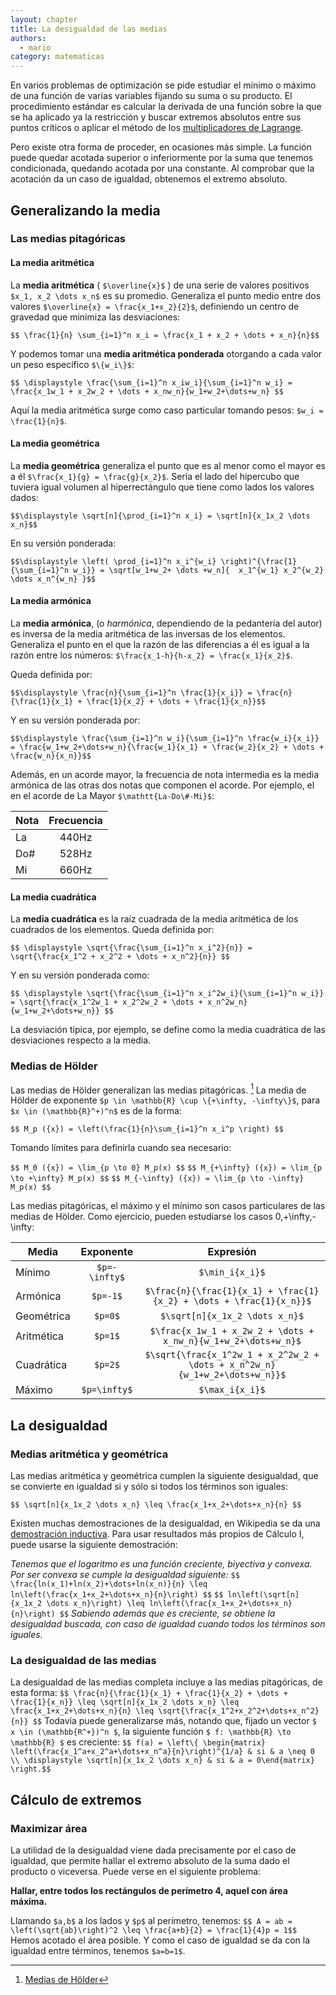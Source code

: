 ```yaml
---
layout: chapter
title: La desigualdad de las medias
authors:
  - mario
category: matematicas
---
```


En varios problemas de optimización se pide
estudiar el mínimo o máximo de una función de varias variables
fijando su suma o su producto. El procedimiento estándar es calcular la
derivada de una función sobre la que se ha aplicado ya la restricción y buscar
extremos absolutos entre sus puntos críticos o aplicar el método de los
[multiplicadores de Lagrange](http://es.wikipedia.org/wiki/Multiplicadores_de_Lagrange).

Pero existe otra forma de proceder, en ocasiones más simple. La función puede
quedar acotada superior o inferiormente por la suma que tenemos condicionada,
quedando acotada por una constante.
Al comprobar que la acotación da un caso de igualdad, obtenemos el extremo
absoluto.



## Generalizando la media

### Las medias pitagóricas

#### La media aritmética
La **media aritmética**  ( `$\overline{x}$` ) de una serie de valores positivos
`$x_1, x_2 \dots x_n$` es su promedio.
Generaliza el punto medio entre dos valores `$\overline{x} = \frac{x_1+x_2}{2}$`,
definiendo un centro de gravedad que minimiza las desviaciones:

`$$ \frac{1}{n} \sum_{i=1}^n x_i = \frac{x_1 + x_2 + \dots + x_n}{n}$$`

Y podemos tomar una **media aritmética ponderada** otorgando a cada valor un peso
específico `$\{w_i\}$`:

`$$ \displaystyle \frac{\sum_{i=1}^n x_iw_i}{\sum_{i=1}^n w_i} = \frac{x_1w_1 + x_2w_2 + \dots + x_nw_n}{w_1+w_2+\dots+w_n} $$`

Aquí la media aritmética surge como caso particular tomando pesos: `$w_i = \frac{1}{n}$`.

#### La media geométrica
La **media geométrica** generaliza el punto que es al menor como el mayor es a él
`$\frac{x_1}{g} = \frac{g}{x_2}$`. Sería el lado del hipercubo que tuviera
igual volumen al hiperrectángulo que tiene como lados los valores dados:

`$$\displaystyle \sqrt[n]{\prod_{i=1}^n x_i} = \sqrt[n]{x_1x_2 \dots x_n}$$`

En su versión ponderada:

`$$\displaystyle \left( \prod_{i=1}^n x_i^{w_i} \right)^{\frac{1}{\sum_{i=1}^n w_i}} = \sqrt[w_1+w_2+ \dots +w_n]{  x_1^{w_1} x_2^{w_2} \dots x_n^{w_n} }$$`

#### La media armónica
La **media armónica**, (o *harmónica*, dependiendo de la pedantería del autor)
es inversa de la media aritmética de las inversas de los
elementos. Generaliza el punto en el que la razón de las diferencias a él
es igual a la razón entre los números: `$\frac{x_1-h}{h-x_2} = \frac{x_1}{x_2}$`.

Queda definida por:

`$$\displaystyle \frac{n}{\sum_{i=1}^n \frac{1}{x_i}} = \frac{n}{\frac{1}{x_1} + \frac{1}{x_2} + \dots + \frac{1}{x_n}}$$`

Y en su versión ponderada por:

`$$\displaystyle \frac{\sum_{i=1}^n w_i}{\sum_{i=1}^n \frac{w_i}{x_i}} = \frac{w_1+w_2+\dots+w_n}{\frac{w_1}{x_1} + \frac{w_2}{x_2} + \dots + \frac{w_n}{x_n}}$$`

Además, en un acorde mayor, la frecuencia de nota intermedia es la media armónica de las
otras dos notas que componen el acorde. Por ejemplo, el en el acorde de La Mayor
`$\mathtt{La-Do\#-Mi}$`:

Nota |  Frecuencia
-----|:---------:
La   | 440Hz
Do#  | 528Hz
Mi   | 660Hz


#### La media cuadrática
La **media cuadrática** es la raíz cuadrada de la media aritmética de los cuadrados
de los elementos. Queda definida por:

`$$ \displaystyle \sqrt{\frac{\sum_{i=1}^n x_i^2}{n}} = \sqrt{\frac{x_1^2 + x_2^2 + \dots + x_n^2}{n}} $$`

Y en su versión ponderada como:

`$$ \displaystyle \sqrt{\frac{\sum_{i=1}^n x_i^2w_i}{\sum_{i=1}^n w_i}} = \sqrt{\frac{x_1^2w_1 + x_2^2w_2 + \dots + x_n^2w_n}{w_1+w_2+\dots+w_n}} $$`

La desviación típica, por ejemplo, se define como la media cuadrática de las
desviaciones respecto a la media.

### Medias de Hölder

Las medias de Hölder generalizan las medias pitagóricas. [^holdermean]
La media de Hölder de exponente `$p \in \mathbb{R} \cup \{+\infty, -\infty\}$`, para `$x \in (\mathbb{R}^+)^n$` es de la forma:

[^holdermean]: [Medias de Hölder](http://en.wikipedia.org/wiki/Generalized_mean)

`$$ M_p ({x}) = \left(\frac{1}{n}\sum_{i=1}^n x_i^p \right) $$`

Tomando límites para definirla cuando sea necesario:

`$$ M_0 ({x}) = \lim_{p \to 0} M_p(x) $$`
`$$ M_{+\infty} ({x}) = \lim_{p \to +\infty} M_p(x) $$`
`$$ M_{-\infty} ({x}) = \lim_{p \to -\infty} M_p(x) $$`

Las medias pitagóricas, el máximo y el mínimo son casos particulares
de las medias de Hölder. Como ejercicio, pueden estudiarse los casos 0,+\infty,-\infty:

Media     |  Exponente   | Expresión
----------|:------------:|:----------:
Mínimo    | `$p=-\infty$`|`$\min_i{x_i}$`
Armónica  | `$p=-1$`     |`$\frac{n}{\frac{1}{x_1} + \frac{1}{x_2} + \dots + \frac{1}{x_n}}$`
Geométrica| `$p=0$`      |`$\sqrt[n]{x_1x_2 \dots x_n}$`
Aritmética| `$p=1$`      |`$\frac{x_1w_1 + x_2w_2 + \dots + x_nw_n}{w_1+w_2+\dots+w_n}$`
Cuadrática| `$p=2$`      |`$\sqrt{\frac{x_1^2w_1 + x_2^2w_2 + \dots + x_n^2w_n}{w_1+w_2+\dots+w_n}}$`
Máximo    | `$p=\infty$` |`$\max_i{x_i}$`


## La desigualdad

### Medias aritmética y geométrica

Las medias aritmética y geométrica cumplen la siguiente desigualdad, que se
convierte en igualdad si y sólo si todos los términos son iguales:

`$$ \sqrt[n]{x_1x_2 \dots x_n} \leq \frac{x_1+x_2+\dots+x_n}{n} $$`

Existen muchas demostraciones de la desigualdad, en Wikipedia se da una
[demostración inductiva](https://es.wikipedia.org/wiki/Desigualdad_de_las_medias_aritm%C3%A9tica_y_geom%C3%A9trica).
Para usar resultados más propios de Cálculo I, puede usarse la siguiente demostración:

*Tenemos que el logaritmo es una función creciente, biyectiva y convexa. Por ser
convexa se cumple la desigualdad siguiente:*
`$$ \frac{ln(x_1)+ln(x_2)+\dots+ln(x_n)}{n} \leq ln\left(\frac{x_1+x_2+\dots+x_n}{n}\right) $$`
`$$ ln\left(\sqrt[n]{x_1x_2 \dots x_n}\right) \leq ln\left(\frac{x_1+x_2+\dots+x_n}{n}\right) $$`
*Sabiendo además que es creciente, se obtiene la desigualdad buscada, con caso
de igualdad cuando todos los términos son iguales.*

### La desigualdad de las medias

La desigualdad de las medias completa incluye a las medias pitagóricas, de esta forma:
`$$ \frac{n}{\frac{1}{x_1} + \frac{1}{x_2} + \dots + \frac{1}{x_n}} \leq \sqrt[n]{x_1x_2 \dots x_n} \leq \frac{x_1+x_2+\dots+x_n}{n} \leq \sqrt{\frac{x_1^2+x_2^2+\dots+x_n^2}{n}} $$`
Todavía puede generalizarse más, notando que, fijado un vector `$ x \in (\mathbb{R^+})^n $`, la siguiente función `$ f: \mathbb{R} \to \mathbb{R} $` es creciente:
`$$ f(a) = \left\{ \begin{matrix} \left(\frac{x_1^a+x_2^a+\dots+x_n^a}{n}\right)^{1/a} & si & a \neq 0 \\ \displaystyle \sqrt[n]{x_1x_2 \dots x_n} & si & a = 0\end{matrix} \right.$$`



## Cálculo de extremos

### Maximizar área

La utilidad de la desigualdad viene dada precisamente por el caso de igualdad, que permite hallar el extremo absoluto de la suma dado el producto o viceversa. Puede verse en el siguiente problema:

**Hallar, entre todos los rectángulos de perímetro 4, aquel con área máxima.**

Llamando `$a,b$` a los lados y `$p$` al perímetro, tenemos:
`$$ A = ab = \left(\sqrt{ab}\right)^2 \leq \frac{a+b}{2} = \frac{1}{4}p = 1$$`
Hemos acotado el área posible. Y como el caso de igualdad se da con la igualdad entre términos, tenemos `$a=b=1$`.
